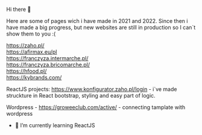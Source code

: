 Hi there 👋

Here are some of pages wich i have made in 2021 and 2022. Since then i have made a big progress, but new websites are still in production so I can`t show them to you :(


https://zaho.pl/
<br>
https://afirmax.eu/pl
<br>
https://franczyza.intermarche.pl/
<br>
https://franczyza.bricomarche.pl/
<br>
https://hfood.pl/ 
<br>
https://kybrands.com/


ReactJS projects:
https://www.konfigurator.zaho.pl/login - i`ve made struckture in React bootstrap, styling and easy part of logic.


Wordpress - 
https://groweeclub.com/active/ - connecting tamplate with wordpress 

- 🌱 I’m currently learning ReactJS


